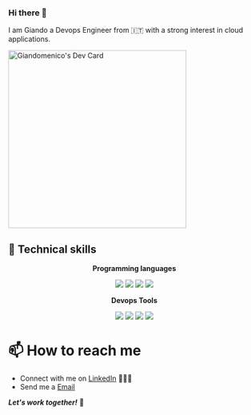 ### Hi there 👋

I am Giando
a Devops Engineer from 🇮🇹 with a strong interest in cloud applications.

<a href="https://app.daily.dev/giandosaba"><img src="https://api.daily.dev/devcards/v2/UF1BoITCbmxUTJ1kEaovK.png?type=default&r=yr9" width="356" alt="Giandomenico's Dev Card"/></a>

## 🧰 Technical skills
<p align="center"><strong>Programming languages</strong></p>
 <p align="center">
   <img src="https://img.shields.io/badge/Shell_Script-121011?style=for-the-badge&logo=gnu-bash&logoColor=white" />
   <img src="https://img.shields.io/badge/Java-ED8B00?style=for-the-badge&logo=openjdk&logoColor=white" />
   <img src="https://img.shields.io/badge/JavaScript-F7DF1E?style=for-the-badge&logo=javascript&logoColor=black" />
   <img src="https://img.shields.io/badge/Python-3776AB?style=for-the-badge&logo=python&logoColor=white" />
 </p>
 <p align="center"><strong>Devops Tools</strong></p>
 <p align="center">
   <img src="https://img.shields.io/badge/Git-F05032?style=for-the-badge&logo=git&logoColor=white" />
   <img src="https://img.shields.io/badge/Docker-0073ec?style=for-the-badge&logo=docker&logoColor=white" />
   <img src="https://img.shields.io/badge/Kubernetes-326CE5?style=for-the-badge&logo=kubernetes&logoColor=white" />
  <img src="https://img.shields.io/badge/Azure_DevOps-0078D7?style=for-the-badge&logo=azure-devops&logoColor=white" />
 </p>

# 📫 How to reach me

- Connect with me on [LinkedIn](https://www.linkedin.com/in/giandosaba) 👨🏻‍💻
- Send me a [Email](mailto:giandosaba@outlook.it)

***Let's work together!*** 🤝
